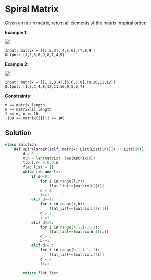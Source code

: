 <h1>Spiral Matrix</h1>

<p>
Given an m x n matrix, return all elements of the matrix in spiral order.

<b>Example 1:</b>

<img src="https://assets.leetcode.com/uploads/2020/11/13/spiral1.jpg">

    Input: matrix = [[1,2,3],[4,5,6],[7,8,9]]
    Output: [1,2,3,6,9,8,7,4,5]
  
<b>Example 2:</b>

<img src="https://assets.leetcode.com/uploads/2020/11/13/spiral.jpg">

    Input: matrix = [[1,2,3,4],[5,6,7,8],[9,10,11,12]]
    Output: [1,2,3,4,8,12,11,10,9,5,6,7]
 
<b>Constraints:</b>

    m == matrix.length
    n == matrix[i].length
    1 <= m, n <= 10
    -100 <= matrix[i][j] <= 100
</p>

<h2>Solution</h2>

```python
class Solution:
    def spiralOrder(self, matrix: List[List[int]]) -> List[int]:
        d = 0
        m,n = len(matrix), len(matrix[0])
        t,b,l,r= 0,m,0,n
        flat_list = []
        while t<b and l<r:
            if d==0:
                for i in range(l,r):
                    flat_list+=[matrix[t][i]]
                d = 1
                t+=1
            elif d==1:
                for i in range(t,b):
                    flat_list+=[matrix[i][r-1]]
                d = 2
                r-=1
            elif d==2:
                for i in range(r-1,l-1,-1):
                    flat_list+=[matrix[b-1][i]]
                d = 3
                b-=1
            elif d==3:
                for i in range(b-1,t-1,-1):
                    flat_list+=[matrix[i][l]]
                d = 0
                l+=1
                
        return flat_list
```
